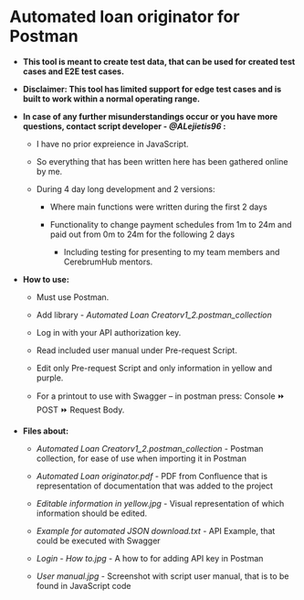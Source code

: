 # Automated loan originator for Postman

- <b>This tool is meant to create test data, that can be used for created test cases and E2E test cases.

- Disclaimer: This tool has limited support for edge test cases and is built to work within a normal operating range.

- In case of any further misunderstandings occur or you have more questions, contact script developer - <i>@ALejietis96</i> :</b>

  - I have no prior expreience in JavaScript.

  - So everything that has been written here has been gathered online by me. 
  
  - During 4 day long development and 2 versions:
    
    - Where main functions were written during the first 2 days
    
    - Functionality to change payment schedules from 1m to 24m and paid out from 0m to 24m for the following 2 days
    
      - Including testing for presenting to my team members and CerebrumHub mentors.</b>

- <b>How to use:</b>

  - Must use Postman.

  - Add library - <i>Automated Loan Creatorv1_2.postman_collection</i>

  - Log in with your API authorization key.

  - Read included user manual under Pre-request Script.
  
  - Edit only Pre-request Script and only information in yellow and purple.

  - For a printout to use with Swagger – in postman press: Console  :fast_forward:  POST :fast_forward: Request Body.

- <b>Files about:</b>

  - <i>Automated Loan Creatorv1_2.postman_collection</i> - Postman collection, for ease of use when importing it in Postman
  
  - <i>Automated Loan originator.pdf</i> - PDF from Confluence that is representation of documentation that was added to the project
  
  - <i>Editable information in yellow.jpg</i> - Visual representation of which information should be edited.
  
  - <i>Example for automated JSON download.txt</i> - API Example, that could be executed with Swagger
  
  - <i>Login - How to.jpg</i> - A how to for adding API key in Postman
  
  - <i>User manual.jpg</i> - Screenshot with script user manual, that is to be found in JavaScript code
